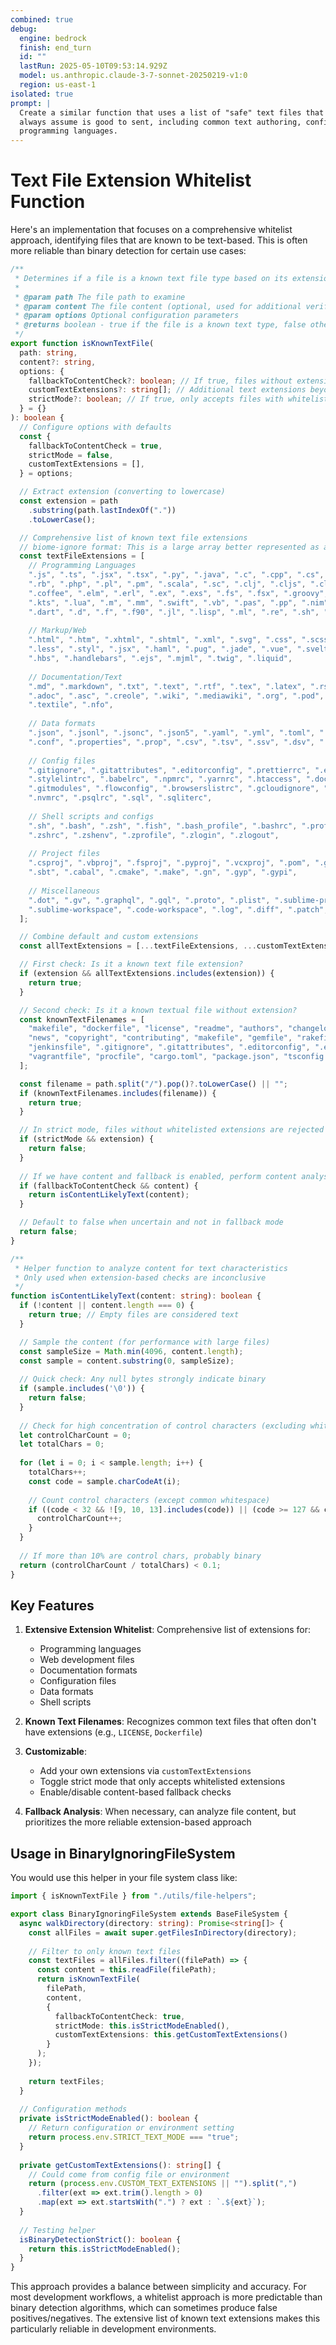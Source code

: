 ```yaml
---
combined: true
debug:
  engine: bedrock
  finish: end_turn
  id: ""
  lastRun: 2025-05-10T09:53:14.929Z
  model: us.anthropic.claude-3-7-sonnet-20250219-v1:0
  region: us-east-1
isolated: true
prompt: |
  Create a similar function that uses a list of "safe" text files that we should
  always assume is good to sent, including common text authoring, config, and
  programming languages.
---
```

# Text File Extension Whitelist Function

Here's an implementation that focuses on a comprehensive whitelist approach, identifying files that are known to be text-based. This is often more reliable than binary detection for certain use cases:

```typescript
/**
 * Determines if a file is a known text file type based on its extension and/or content
 *
 * @param path The file path to examine
 * @param content The file content (optional, used for additional verification if needed)
 * @param options Optional configuration parameters
 * @returns boolean - true if the file is a known text type, false otherwise
 */
export function isKnownTextFile(
  path: string,
  content?: string,
  options: {
    fallbackToContentCheck?: boolean; // If true, files without extensions will be analyzed
    customTextExtensions?: string[]; // Additional text extensions beyond defaults
    strictMode?: boolean; // If true, only accepts files with whitelisted extensions
  } = {}
): boolean {
  // Configure options with defaults
  const {
    fallbackToContentCheck = true,
    strictMode = false,
    customTextExtensions = [],
  } = options;

  // Extract extension (converting to lowercase)
  const extension = path
    .substring(path.lastIndexOf("."))
    .toLowerCase();

  // Comprehensive list of known text file extensions
  // biome-ignore format: This is a large array better represented as a table
  const textFileExtensions = [
    // Programming Languages
    ".js", ".ts", ".jsx", ".tsx", ".py", ".java", ".c", ".cpp", ".cs", ".go", ".rs", 
    ".rb", ".php", ".pl", ".pm", ".scala", ".sc", ".clj", ".cljs", ".cljc", ".edn", 
    ".coffee", ".elm", ".erl", ".ex", ".exs", ".fs", ".fsx", ".groovy", ".hs", ".kt", 
    ".kts", ".lua", ".m", ".mm", ".swift", ".vb", ".pas", ".pp", ".nim", ".r",
    ".dart", ".d", ".f", ".f90", ".jl", ".lisp", ".ml", ".re", ".sh", ".bash", ".zsh",
    
    // Markup/Web
    ".html", ".htm", ".xhtml", ".shtml", ".xml", ".svg", ".css", ".scss", ".sass",
    ".less", ".styl", ".jsx", ".haml", ".pug", ".jade", ".vue", ".svelte", ".astro", 
    ".hbs", ".handlebars", ".ejs", ".mjml", ".twig", ".liquid",
    
    // Documentation/Text
    ".md", ".markdown", ".txt", ".text", ".rtf", ".tex", ".latex", ".rst", ".asciidoc", 
    ".adoc", ".asc", ".creole", ".wiki", ".mediawiki", ".org", ".pod", ".rdoc", 
    ".textile", ".nfo",
    
    // Data formats
    ".json", ".jsonl", ".jsonc", ".json5", ".yaml", ".yml", ".toml", ".ini", ".cfg", 
    ".conf", ".properties", ".prop", ".csv", ".tsv", ".ssv", ".dsv", ".env",
    
    // Config files
    ".gitignore", ".gitattributes", ".editorconfig", ".prettierrc", ".eslintrc",
    ".stylelintrc", ".babelrc", ".npmrc", ".yarnrc", ".htaccess", ".dockerignore",
    ".gitmodules", ".flowconfig", ".browserslistrc", ".gcloudignore", ".npmignore",
    ".nvmrc", ".psqlrc", ".sql", ".sqliterc",
    
    // Shell scripts and configs
    ".sh", ".bash", ".zsh", ".fish", ".bash_profile", ".bashrc", ".profile",
    ".zshrc", ".zshenv", ".zprofile", ".zlogin", ".zlogout", 
    
    // Project files
    ".csproj", ".vbproj", ".fsproj", ".pyproj", ".vcxproj", ".pom", ".gradle", 
    ".sbt", ".cabal", ".cmake", ".make", ".gn", ".gyp", ".gypi",
    
    // Miscellaneous
    ".dot", ".gv", ".graphql", ".gql", ".proto", ".plist", ".sublime-project",
    ".sublime-workspace", ".code-workspace", ".log", ".diff", ".patch",
  ];

  // Combine default and custom extensions
  const allTextExtensions = [...textFileExtensions, ...customTextExtensions];

  // First check: Is it a known text file extension?
  if (extension && allTextExtensions.includes(extension)) {
    return true;
  }

  // Second check: Is it a known textual file without extension?
  const knownTextFilenames = [
    "makefile", "dockerfile", "license", "readme", "authors", "changelog",
    "news", "copyright", "contributing", "makefile", "gemfile", "rakefile",
    "jenkinsfile", ".gitignore", ".gitattributes", ".editorconfig", ".env",
    "vagrantfile", "procfile", "cargo.toml", "package.json", "tsconfig.json"
  ];

  const filename = path.split("/").pop()?.toLowerCase() || "";
  if (knownTextFilenames.includes(filename)) {
    return true;
  }

  // In strict mode, files without whitelisted extensions are rejected
  if (strictMode && extension) {
    return false;
  }
  
  // If we have content and fallback is enabled, perform content analysis for ambiguous files
  if (fallbackToContentCheck && content) {
    return isContentLikelyText(content);
  }

  // Default to false when uncertain and not in fallback mode
  return false;
}

/**
 * Helper function to analyze content for text characteristics
 * Only used when extension-based checks are inconclusive
 */
function isContentLikelyText(content: string): boolean {
  if (!content || content.length === 0) {
    return true; // Empty files are considered text
  }

  // Sample the content (for performance with large files)
  const sampleSize = Math.min(4096, content.length);
  const sample = content.substring(0, sampleSize);
  
  // Quick check: Any null bytes strongly indicate binary
  if (sample.includes('\0')) {
    return false;
  }
  
  // Check for high concentration of control characters (excluding whitespace)
  let controlCharCount = 0;
  let totalChars = 0;
  
  for (let i = 0; i < sample.length; i++) {
    totalChars++;
    const code = sample.charCodeAt(i);
    
    // Count control characters (except common whitespace)
    if ((code < 32 && ![9, 10, 13].includes(code)) || (code >= 127 && code < 160)) {
      controlCharCount++;
    }
  }
  
  // If more than 10% are control chars, probably binary
  return (controlCharCount / totalChars) < 0.1;
}
```

## Key Features

1. **Extensive Extension Whitelist**: Comprehensive list of extensions for:
   - Programming languages
   - Web development files
   - Documentation formats
   - Configuration files
   - Data formats
   - Shell scripts

2. **Known Text Filenames**: Recognizes common text files that often don't have extensions (e.g., `LICENSE`, `Dockerfile`)

3. **Customizable**:
   - Add your own extensions via `customTextExtensions`
   - Toggle strict mode that only accepts whitelisted extensions
   - Enable/disable content-based fallback checks

4. **Fallback Analysis**: When necessary, can analyze file content, but prioritizes the more reliable extension-based approach

## Usage in BinaryIgnoringFileSystem

You would use this helper in your file system class like:

```typescript
import { isKnownTextFile } from "./utils/file-helpers";

export class BinaryIgnoringFileSystem extends BaseFileSystem {
  async walkDirectory(directory: string): Promise<string[]> {
    const allFiles = await super.getFilesInDirectory(directory);
    
    // Filter to only known text files
    const textFiles = allFiles.filter((filePath) => {
      const content = this.readFile(filePath);
      return isKnownTextFile(
        filePath, 
        content, 
        { 
          fallbackToContentCheck: true,
          strictMode: this.isStrictModeEnabled(),
          customTextExtensions: this.getCustomTextExtensions() 
        }
      );
    });
    
    return textFiles;
  }
  
  // Configuration methods
  private isStrictModeEnabled(): boolean {
    // Return configuration or environment setting
    return process.env.STRICT_TEXT_MODE === "true";
  }
  
  private getCustomTextExtensions(): string[] {
    // Could come from config file or environment
    return (process.env.CUSTOM_TEXT_EXTENSIONS || "").split(",")
      .filter(ext => ext.trim().length > 0)
      .map(ext => ext.startsWith(".") ? ext : `.${ext}`);
  }
  
  // Testing helper
  isBinaryDetectionStrict(): boolean {
    return this.isStrictModeEnabled();
  }
}
```

This approach provides a balance between simplicity and accuracy. For most development workflows, a whitelist approach is more predictable than binary detection algorithms, which can sometimes produce false positives/negatives. The extensive list of known text extensions makes this particularly reliable in development environments.